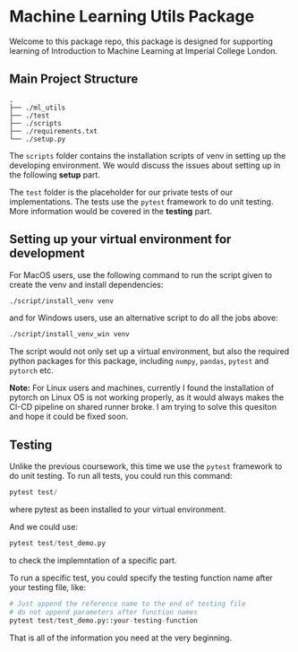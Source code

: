 # Machine Learning Utils Package 
Welcome to this package repo, this package is designed for supporting learning of Introduction to Machine Learning at Imperial College London.

## Main Project Structure

```
.
├── ./ml_utils
├── ./test
├── ./scripts
├── ./requirements.txt
└── ./setup.py
```

The `scripts` folder contains the installation scripts of venv in setting up the developing environment. We would discuss the issues about setting up in the following **setup** part.

The `test` folder is the placeholder for our private tests of our implementations. The tests use the `pytest` framework to do unit testing. More information would be covered in the **testing** part.

## Setting up your virtual environment for development
For MacOS users, use the following command to run the script given to create the venv and install dependencies:
```bash
./script/install_venv venv
```
and for Windows users, use an alternative script to do all the jobs above:
```bash
./script/install_venv_win venv
```
The script would not only set up a virtual environment, but also the required python packages for this package, including `numpy`,  `pandas`, `pytest` and `pytorch` etc.

**Note:** For Linux users and machines, currently I found the installation of pytorch on Linux OS is not working properly, as it would always makes the CI-CD pipeline on shared runner broke. I am trying to solve this quesiton and hope it could be fixed soon.

## Testing
Unlike the previous coursework, this time we use the `pytest` framework to do unit testing. To run all tests, you could run this command:
```python
pytest test/
```
where pytest as been installed to your virtual environment.

And we could use:
```python
pytest test/test_demo.py
```
to check the implemntation of a specific part.

To run a specific test, you could specify the testing function name after your testing file, like:
```python
# Just append the reference name to the end of testing file
# do not append parameters after function names
pytest test/test_demo.py::your-testing-function 
```

That is all of the information you need at the very beginning.